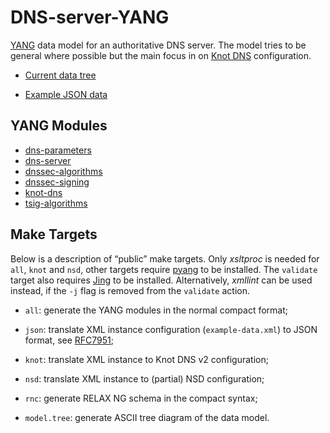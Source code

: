 DNS-server-YANG
==============

[YANG](https://tools.ietf.org/html/draft-ietf-netmod-rfc6020bis-05)
data model for an authoritative DNS server. The model tries to be
general where possible but the main focus in on
[Knot DNS](https://www.knot-dns.cz) configuration.

* [Current data tree](https://gitlab.labs.nic.cz/labs/dns-server-yang/raw/master/model.tree)

* [Example JSON data](https://gitlab.labs.nic.cz/labs/dns-server-yang/blob/master/example-data.json)

YANG Modules
------------

* [dns-parameters](https://gitlab.labs.nic.cz/labs/dns-server-yang/blob/master/dns-parameters.yang)
* [dns-server](https://gitlab.labs.nic.cz/labs/dns-server-yang/blob/master/dns-server.yang)
* [dnssec-algorithms](https://gitlab.labs.nic.cz/labs/dns-server-yang/blob/master/dnssec-algorithms.yang)
* [dnssec-signing](https://gitlab.labs.nic.cz/labs/dns-server-yang/blob/master/dnssec-signing.yang)
* [knot-dns](https://gitlab.labs.nic.cz/labs/dns-server-yang/blob/master/knot-dns.yang)
* [tsig-algorithms](https://gitlab.labs.nic.cz/labs/dns-server-yang/blob/master/tsig-algorithms.yang)

Make Targets
------------

Below is a description of “public” make targets. Only _xsltproc_ is
needed for `all`, `knot` and `nsd`, other targets require
[pyang](https://github.com/mbj4668/pyang) to be installed. The
`validate` target also requires
[Jing](http://www.thaiopensource.com/relaxng/jing.html) to be
installed. Alternatively, _xmllint_ can be used instead, if the `-j`
flag is removed from the `validate` action.

* `all`: generate the YANG modules in the normal compact format;

* `json`: translate XML instance configuration (`example-data.xml`) to
  JSON format, see [RFC7951](https://tools.ietf.org/html/rfc7951);

* `knot`: translate XML instance to Knot DNS v2 configuration;

* `nsd`: translate XML instance to (partial) NSD configuration;

* `rnc`: generate RELAX NG schema in the compact syntax;

* `model.tree`: generate ASCII tree diagram of the data model.

